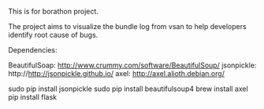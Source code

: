 This is for borathon project.

The project aims to visualize the bundle log from vsan to help developers
identify root cause of bugs.

Dependencies:

BeautifulSoap: http://www.crummy.com/software/BeautifulSoup/
jsonpickle: http://http://jsonpickle.github.io/
axel: http://axel.alioth.debian.org/

sudo pip install jsonpickle
sudo pip install beautifulsoup4
brew install axel
pip install flask
